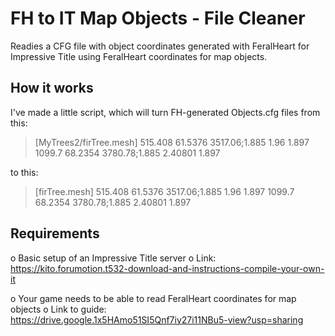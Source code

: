 # FH to IT Map Objects - File Cleaner
Readies a CFG file with object coordinates generated with FeralHeart for Impressive Title using FeralHeart coordinates for map objects.

## How it works
I've made a little script, which will turn FH-generated Objects.cfg files from this:

> [MyTrees2/firTree.mesh]
> 515.408 61.5376 3517.06;1.885 1.96 1.897
> 1099.7 68.2354 3780.78;1.885 2.40801 1.897


 to this:
 
> [firTree.mesh]
> 515.408 61.5376 3517.06;1.885 1.96 1.897
> 1099.7 68.2354 3780.78;1.885 2.40801 1.897

## Requirements
 o	Basic setup of an Impressive Title server
	o	Link: https://kito.forumotion.t532-download-and-instructions-compile-your-own-it
	
 o	Your game needs to be able to read FeralHeart coordinates for map objects
	o	Link to guide: https://drive.google.1x5HAmo51SI5Qnf7iy27i11NBu5-view?usp=sharing
  
  
